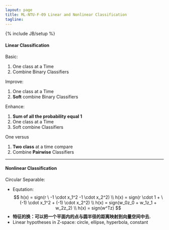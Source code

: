 ```yaml
---
layout: page
title: ML-NTU-F-09 Linear and Nonlinear Classification
tagline: 
---
```

{% include JB/setup %}

#### Linear Classification

Basic: 

1. One class at a Time
2. Combine Binary Classifiers

Improve:

1. One class at a Time
2. **Soft** combine Binary Classifiers

Enhance:

1. **Sum of all the probability equal 1**
2. One class at a Time
3. Soft combine Classifiers
 
One versus

1. **Two class** at a time compare
2. Combine **Pairwise** Classifiers

---

#### Nonlinear Classification

Circular Separable:

- Equtation:
$$ 
    h(x) = sign(r \ -1 \cdot x_1^2 -1 \cdot x_2^2)  \\
    h(x) = sign(r \cdot 1 + \ (-1) \cdot x_1^2 + (-1) \cdot x_2^2) \\ 
    h(x) = sign(w_0z_0 + w_1z_1 + w_2z_2) \\
    h(x) = sign(w^Tz)
$$
- **特征的换：可以把一个平面内的点与圆半径的距离映射到向量空间中去.**
- Linear hypotheses in Z-space: circle, ellipse, hyperbola, constant
